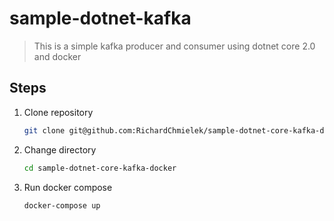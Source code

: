 # sample-dotnet-kafka

> This is a simple kafka producer and consumer using dotnet core 2.0 and docker

## Steps

1. Clone repository

    ```bash
    git clone git@github.com:RichardChmielek/sample-dotnet-core-kafka-docker.git
    ```

2. Change directory

    ```bash
    cd sample-dotnet-core-kafka-docker
    ```

3. Run docker compose

    ```bash
    docker-compose up
    ```